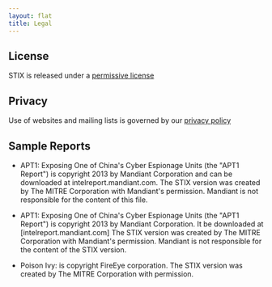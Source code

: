 ```yaml
---
layout: flat
title: Legal
---
```


## License
STIX is released under a [permissive license](http://stix.mitre.org/about/termsofuse.html)

## Privacy
Use of websites and mailing lists is governed by our [privacy policy](http://stix.mitre.org/about/privacy_policy.html)

## Sample Reports
- APT1: Exposing One of China's Cyber Espionage Units (the "APT1 Report")
is copyright 2013 by Mandiant Corporation and can be downloaded at 
intelreport.mandiant.com. The STIX version was created
by The MITRE Corporation with Mandiant's
permission.  Mandiant is not responsible for the content of this file.

- APT1: Exposing One of China's Cyber Espionage Units (the "APT1 Report")
is copyright 2013 by Mandiant Corporation. It be downloaded at 
[intelreport.mandiant.com] The STIX version was created by The MITRE Corporation with Mandiant's
permission.  Mandiant is not responsible for the content of the STIX version.

- Poison Ivy: is copyright FireEye corporation. The STIX version was created by The MITRE Corporation with permission.